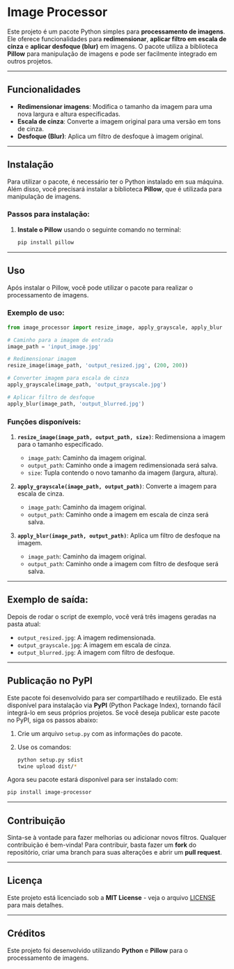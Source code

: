 # **Image Processor**

Este projeto é um pacote Python simples para **processamento de imagens**. Ele oferece funcionalidades para **redimensionar**, **aplicar filtro em escala de cinza** e **aplicar desfoque (blur)** em imagens. O pacote utiliza a biblioteca **Pillow** para manipulação de imagens e pode ser facilmente integrado em outros projetos.

---

## **Funcionalidades**

- **Redimensionar imagens**: Modifica o tamanho da imagem para uma nova largura e altura especificadas.
- **Escala de cinza**: Converte a imagem original para uma versão em tons de cinza.
- **Desfoque (Blur)**: Aplica um filtro de desfoque à imagem original.
  
---

## **Instalação**

Para utilizar o pacote, é necessário ter o Python instalado em sua máquina. Além disso, você precisará instalar a biblioteca **Pillow**, que é utilizada para manipulação de imagens.

### **Passos para instalação**:

1. **Instale o Pillow** usando o seguinte comando no terminal:

   ```bash
   pip install pillow
   ```

---

## **Uso**

Após instalar o Pillow, você pode utilizar o pacote para realizar o processamento de imagens.

### **Exemplo de uso**:

```python
from image_processor import resize_image, apply_grayscale, apply_blur

# Caminho para a imagem de entrada
image_path = 'input_image.jpg'

# Redimensionar imagem
resize_image(image_path, 'output_resized.jpg', (200, 200))

# Converter imagem para escala de cinza
apply_grayscale(image_path, 'output_grayscale.jpg')

# Aplicar filtro de desfoque
apply_blur(image_path, 'output_blurred.jpg')
```

### **Funções disponíveis**:

1. **`resize_image(image_path, output_path, size)`**: Redimensiona a imagem para o tamanho especificado.

   - `image_path`: Caminho da imagem original.
   - `output_path`: Caminho onde a imagem redimensionada será salva.
   - `size`: Tupla contendo o novo tamanho da imagem (largura, altura).

2. **`apply_grayscale(image_path, output_path)`**: Converte a imagem para escala de cinza.

   - `image_path`: Caminho da imagem original.
   - `output_path`: Caminho onde a imagem em escala de cinza será salva.

3. **`apply_blur(image_path, output_path)`**: Aplica um filtro de desfoque na imagem.

   - `image_path`: Caminho da imagem original.
   - `output_path`: Caminho onde a imagem com filtro de desfoque será salva.

---

## **Exemplo de saída**:

Depois de rodar o script de exemplo, você verá três imagens geradas na pasta atual:

- `output_resized.jpg`: A imagem redimensionada.
- `output_grayscale.jpg`: A imagem em escala de cinza.
- `output_blurred.jpg`: A imagem com filtro de desfoque.

---

## **Publicação no PyPI**

Este pacote foi desenvolvido para ser compartilhado e reutilizado. Ele está disponível para instalação via **PyPI** (Python Package Index), tornando fácil integrá-lo em seus próprios projetos. Se você deseja publicar este pacote no PyPI, siga os passos abaixo:

1. Crie um arquivo `setup.py` com as informações do pacote.
2. Use os comandos:

   ```bash
   python setup.py sdist
   twine upload dist/*
   ```

Agora seu pacote estará disponível para ser instalado com:

```bash
pip install image-processor
```

---

## **Contribuição**

Sinta-se à vontade para fazer melhorias ou adicionar novos filtros. Qualquer contribuição é bem-vinda! Para contribuir, basta fazer um **fork** do repositório, criar uma branch para suas alterações e abrir um **pull request**.

---

## **Licença**

Este projeto está licenciado sob a **MIT License** - veja o arquivo [LICENSE](LICENSE) para mais detalhes.

---

## **Créditos**

Este projeto foi desenvolvido utilizando **Python** e **Pillow** para o processamento de imagens.
